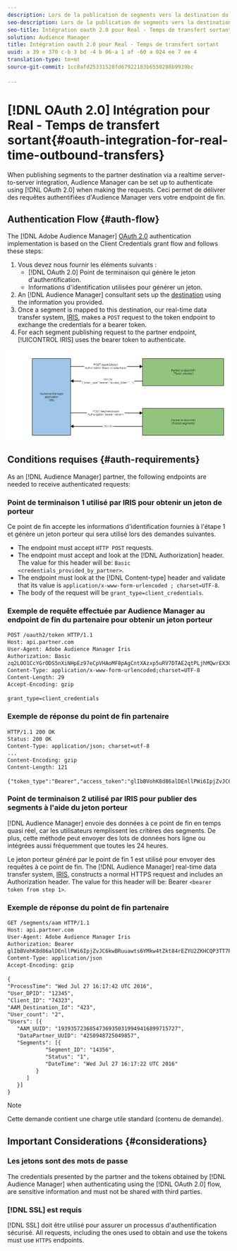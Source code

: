 ```yaml
---
description: Lors de la publication de segments vers la destination du partenaire via une intégration serveur à serveur, Audience Manager peut être configuré pour s'authentifier à l'aide d'oauth 2.0 lors de la création des requêtes. Ceci permet de délivrer des requêtes authentifiées d'Audience Manager vers votre endpoint de fin.
seo-description: Lors de la publication de segments vers la destination du partenaire via une intégration serveur à serveur, Audience Manager peut être configuré pour s'authentifier à l'aide d'oauth 2.0 lors de la création des requêtes. Ceci permet de délivrer des requêtes authentifiées d'Audience Manager vers votre endpoint de fin.
seo-title: Intégration oauth 2.0 pour Real - Temps de transfert sortant
solution: Audience Manager
title: Intégration oauth 2.0 pour Real - Temps de transfert sortant
uuid: a 39 e 370 c-b 3 bd -4 b 06-a 1 af -60 a 024 ee 7 ee 4
translation-type: tm+mt
source-git-commit: 1cc8afd25331528fd67922183b6550288b9939bc

---
```



# [!DNL OAuth 2.0] Intégration pour Real - Temps de transfert sortant{#oauth-integration-for-real-time-outbound-transfers}

When publishing segments to the partner destination via a realtime server-to-server integration, Audience Manager can be set up to authenticate using [!DNL OAuth 2.0] when making the requests. Ceci permet de délivrer des requêtes authentifiées d'Audience Manager vers votre endpoint de fin.

## Authentication Flow {#auth-flow}

The [!DNL Adobe Audience Manager] [OAuth 2.0](https://tools.ietf.org/html/rfc6749#section-4.4) authentication implementation is based on the Client Credentials grant flow and follows these steps:

1. Vous devez nous fournir les éléments suivants :
   * [!DNL OAuth 2.0] Point de terminaison qui génère le jeton d'authentification.
   * Informations d'identification utilisées pour générer un jeton.
1. An [!DNL Audience Manager] consultant sets up the [destination](../../../features/destinations/destinations.md) using the information you provided.
1. Once a segment is mapped to this destination, our real-time data transfer system, [IRIS](../../../reference/system-components/components-data-action.md#iris), makes a `POST` request to the token endpoint to exchange the credentials for a bearer token.
1. For each segment publishing request to the partner endpoint, [!UICONTROL IRIS] uses the bearer token to authenticate.

![](assets/oauth2-iris.png)

## Conditions requises {#auth-requirements}

As an [!DNL Audience Manager] partner, the following endpoints are needed to receive authenticated requests:

### Point de terminaison 1 utilisé par IRIS pour obtenir un jeton de porteur

Ce point de fin accepte les informations d'identification fournies à l'étape 1 et génère un jeton porteur qui sera utilisé lors des demandes suivantes.

* The endpoint must accept `HTTP POST` requests.
* The endpoint must accept and look at the [!DNL Authorization] header. The value for this header will be: `Basic <credentials_provided_by_partner>`.
* The endpoint must look at the [!DNL Content-type] header and validate that its value is `application/x-www-form-urlencoded ; charset=UTF-8`.
* The body of the request will be `grant_type=client_credentials`.

### Exemple de requête effectuée par Audience Manager au endpoint de fin du partenaire pour obtenir un jeton porteur

```
POST /oauth2/token HTTP/1.1
Host: api.partner.com
User-Agent: Adobe Audience Manager Iris
Authorization: Basic zq2LOO1CcYGrODS5nXiNHpEz97eCpVHAoMF8pAgCntXAzxp5uRV7DTAE2qtPLjhMQwrEX3O6MHV4S
Content-Type: application/x-www-form-urlencoded;charset=UTF-8
Content-Length: 29
Accept-Encoding: gzip
  
grant_type=client_credentials
```

### Exemple de réponse du point de fin partenaire

```
HTTP/1.1 200 OK
Status: 200 OK
Content-Type: application/json; charset=utf-8
...
Content-Encoding: gzip
Content-Length: 121
  
{"token_type":"Bearer","access_token":"glIbBVohK8d86alDEnllPWi6IpjZvJC6kwBRuuawts6YMkw4tZkt84rEZYU2ZKHCQP3TT7PnzCQPI0yY"}
```

### Point de terminaison 2 utilisé par IRIS pour publier des segments à l'aide du jeton porteur

[!DNL Audience Manager] envoie des données à ce point de fin en temps quasi réel, car les utilisateurs remplissent les critères des segments. De plus, cette méthode peut envoyer des lots de données hors ligne ou intégrées aussi fréquemment que toutes les 24 heures.

Le jeton porteur généré par le point de fin 1 est utilisé pour envoyer des requêtes à ce point de fin. The [!DNL Audience Manager] real-time data transfer system, [IRIS](../../../reference/system-components/components-data-action.md#iris), constructs a normal HTTPS request and includes an Authorization header. The value for this header will be: Bearer `<bearer token from step 1>`.

### Exemple de réponse du point de fin partenaire

```
GET /segments/aam HTTP/1.1
Host: api.partner.com
User-Agent: Adobe Audience Manager Iris
Authorization: Bearer glIbBVohK8d86alDEnllPWi6IpjZvJC6kwBRuuawts6YMkw4tZkt84rEZYU2ZKHCQP3TT7PnzCQPI0yY
Content-Type: application/json
Accept-Encoding: gzip
   
{
"ProcessTime": "Wed Jul 27 16:17:42 UTC 2016",
"User_DPID": "12345",
"Client_ID": "74323",
"AAM_Destination_Id": "423",
"User_count": "2",
"Users": [{
   "AAM_UUID": "19393572368547369350319949416899715727",
   "DataPartner_UUID": "4250948725049857",
   "Segments": [{
            "Segment_ID": "14356",
            "Status": "1",
            "DateTime": "Wed Jul 27 16:17:22 UTC 2016"
         }
      ]
   }]
}
```

>[!NOTE]
>
>Cette demande contient une charge utile standard (contenu de demande).

## Important Considerations {#considerations}

### Les jetons sont des mots de passe

The credentials presented by the partner and the tokens obtained by [!DNL Audience Manager] when authenticating using the [!DNL OAuth 2.0] flow, are sensitive information and must not be shared with third parties.

### [!DNL SSL] est requis

[!DNL SSL] doit être utilisé pour assurer un processus d'authentification sécurisé. All requests, including the ones used to obtain and use the tokens must use `HTTPS` endpoints.